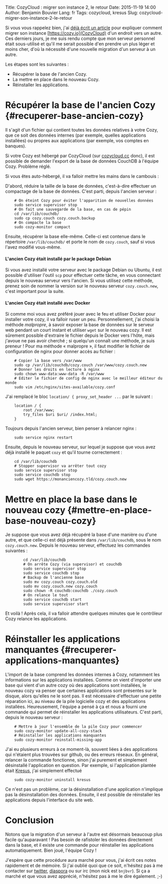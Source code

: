 Title: CozyCloud : migrer son instance 2, le retour
Date: 2015-11-19 14:00
Author: Benjamin Bouvier
Lang: fr
Tags: cozycloud, kresus
Slug: cozycloud-migrer-son-instance-2-le-retour

Si vous vous rappelez bien, j'ai [déjà écrit un
article]({filename}./cozycloud-migrer-son-instance-dun-serveur-vers-un-autre.md)
pour expliquer comment migrer son instance [https://cozy.io](CozyCloud) d'un
endroit vers un autre. Ces derniers jours, je me suis rendu compte que mon
serveur personnel était sous-utilisé et qu'il me serait possible d'en prendre
un plus léger et moins cher, d'où la nécessité d'une nouvelle migration d'un
serveur à un autre.

Les étapes sont les suivantes :

- Récupérer la base de l'ancien Cozy.
- La mettre en place dans le nouveau Cozy.
- Réinstaller les applications.

Récupérer la base de l'ancien Cozy  {#recuperer-base-ancien-cozy}
===

Il s'agit d'un fichier qui contient toutes les données relatives à votre Cozy,
que ce soit des données internes (par exemple, quelles applications
installées) ou propres aux applications (par exemple, vos comptes en banques).

Si votre Cozy est hébergé par CozyCloud (sur
[cozycloud.cc](https://cozycloud.cc) donc), il est possible de demander
l'export de la base de données CouchDB à l'équipe Cozy. Problème réglé.

Si vous êtes auto-hébergé, il va falloir mettre les mains dans le cambouis :

D'abord, réduire la taille de la base de données, c'est-à-dire effectuer un
compactage de la base de données. C'est parti, depuis l'ancien serveur :

        # On éteint Cozy pour éviter l'apparition de nouvelles données
        sudo service supervisor stop
        # On fait une sauvegarde de la base, en cas de pépin
        cd /var/lib/couchdb/
        sudo cp cozy.couch cozy.couch.backup
        # On compacte la base
        sudo cozy-monitor compact

Ensuite, récupérer la base elle-même. Celle-ci est contenue dans le répertoire
`/var/lib/couchdb/` et porte le nom de `cozy.couch`, sauf si vous l'avez
modifié vous-même.

#### L'ancien Cozy était installé par le package Debian

Si vous avez installé votre serveur avec le package Debian ou Ubuntu, il est
possible d'utiliser l'outil `scp` pour effectuer cette tâche, en vous
connectant depuis le nouveau serveur vers l'ancien. Si vous utilisez cette
méthode, prenez soin de nommer la version sur le nouveau serveur
`cozy.couch.new`, c'est important pour la suite.

#### L'ancien Cozy était installé avec Docker
Si comme moi vous avez préféré jouer avec le feu et utiliser Docker pour
installer votre cozy, il va falloir ruser un peu. Personnellement, j'ai choisi
la méthode *malpropre*, à savoir exposer la base de données sur le serveur web
pendant un court instant et utiliser `wget` sur le nouveau cozy. Il est
sûrement possible d'extraire le fichier depuis le Docker vers l'hôte, mais
j'avoue ne pas avoir cherché ; si quelqu'un connaît une méthode, je suis
preneur ! Pour ma méthode « malpropre », il faut modifier le fichier de
configuration de nginx pour donner accès au fichier :

        # Copier la base vers /var/www
        sudo cp /var/lib/couchdb/cozy.couch /var/www/cozy.couch.new
        # Donner les droits en lecture à nginx
        sudo chown www-data:www-data -R /var/www
        # Editer le fichier de config de nginx avec le meilleur éditeur du monde
        sudo vim /etc/nginx/sites-available/cozy.conf

J'ai remplacé le bloc `location/ { proxy_set_header ...` par le suivant :

        location / {
            root /var/www;
            try_files $uri $uri/ /index.html;
        }

Toujours depuis l'ancien serveur, bien penser à relancer nginx :

        sudo service nginx restart

Ensuite, depuis le nouveau serveur, sur lequel je suppose que vous avez
déjà installé le paquet `cozy` et qu'il tourne correctement :

        cd /var/lib/couchdb
        # Stopper supervisor va arrêter tout cozy
        sudo service supervisor stop
        sudo service couchdb stop
        sudo wget https://monanciencozy.tld/cozy.couch.new

Mettre en place la base dans le nouveau cozy {#mettre-en-place-base-nouveau-cozy}
====

Je suppose que vous avez déjà récupéré la base d'une manière ou d'une autre, et
que celle-ci est déjà présente dans `/var/lib/couchdb`, sous le nom
`cozy.couch.new`. Depuis le nouveau serveur, effectuez les commandes suivantes :

            cd /var/lib/couchdb
            # On arrête Cozy (via supervisor) et couchdb
            sudo service supervisor stop
            sudo service couchdb stop
            # Backup de l'ancienne base
            sudo mv cozy.couch cozy.couch.old
            sudo mv cozy.couch.new cozy.couch
            sudo chown -R couchdb:couchdb ./cozy.couch
            # On relance le tout
            sudo service couchdb start
            sudo service supervisor start

Et voilà ! Après cela, il va falloir attendre quelques minutes que le
contrôleur Cozy relance les applications.

Réinstaller les applications manquantes {#recuperer-applications-manquantes}
===

L'import de la base comprend les données internes à Cozy, notamment les
informations sur les applications installées. Comme on vient d'importer une
base qui vient d'un autre cozy où des applications sont installées, le nouveau
cozy va penser que certaines applications sont présentes sur le disque, alors
qu'elles ne le sont pas. Il est nécessaire d'effectuer une petite réparation
ici, au niveau de la pile logicielle cozy et des applications installées.
Heureusement, l'équipe a pensé à ça et nous a fourni une commande qui permet de
réinstaller les applications utilisateurs. C'est parti, depuis le nouveau
serveur :

        # Mettre à jour l'ensemble de la pile Cozy pour commencer
        sudo cozy-monitor update-all-cozy-stack
        # Réinstaller les applications manquantes
        sudo cozy-monitor reinstall-missing-app

J'ai eu plusieurs erreurs à ce moment-là, souvent liées à des applications qui
n'étaient plus trouvées sur github, ou des erreurs réseaux. En général,
relancer la commande fonctionne, sinon j'ai purement et simplement désinstallé
l'application en question. Par exemple, si l'application plantée était
[Kresus]({filename}./kresus-version-060.md), j'ai simplement effectué

        sudo cozy-monitor uninstall kresus

Ce n'est pas un problème, car la désinstallation d'une application n'implique
pas la désinstallation des données. Ensuite, il est possible de réinstaller les
applications depuis l'interface du site web.

Conclusion
===

Notons que la migration d'un serveur à l'autre est désormais beaucoup plus
facile qu'auparavant ! Pas besoin de rafistoler les données directement dans la
base, et il existe une commande pour réinstaller les applications
automatiquement. Bien joué, l'équipe Cozy !

J'espère que cette procédure aura marché pour vous, j'ai écrit ces notes
rapidement et de mémoire. Si j'ai oublié quoi que ce soit, n'hésitez pas à me
contacter sur [twitter](https://twitter.com/bnjbvr),
[diaspora](https://framasphere.org/u/bnjbvr) ou sur irc (mon nick est
`bnjbvr`). Si ça a marché et que vous avez apprécié, n'hésitez pas à me le dire
également. ;-)
